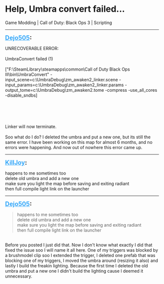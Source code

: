 # Help, Umbra convert failed...
Game Modding | Call of Duty: Black Ops 3 | Scripting

---
<strong style="font-size: 1.4em;"><span style="text-decoration: underline;text-decoration-color: #34a7f9;"><span style="color:#34a7f9;">Dejo505</span></span>:</strong>

<p>UNRECOVERABLE ERROR:<br /><br />UmbraConvert failed (1)<br /><br />[&quot;F:\SteamLibrary\steamapps\common\Call of Duty Black Ops III\bin\UmbraConvert&quot; -input_scene=c:\UmbraDebug\zm_awaken2_linker.scene -input_params=c:\UmbraDebug\zm_awaken2_linker.params -output_tome=c:\UmbraDebug\zm_awaken2.tome -compress -use_all_cores -disable_sndbs]<br /><br /><br /><br /><br /><br />Linker will now terminate.<br /><br />Soo what do I do? I deleted the umbra and put a new one, but its still the same error. I have been working on this map for almost 6 months, and no errors were happening. And now out of nowhere this error came up.</p>

---
<strong style="font-size: 1.4em;"><span style="text-decoration: underline;text-decoration-color: #34a7f9;"><span style="color:#34a7f9;">KillJoy</span></span>:</strong>

<p>happens to me sometimes too<br />delete old umbra and add a new one<br />make sure you light the map before saving and exiting radiant<br />then full compile light link on the launcher</p>

---
<strong style="font-size: 1.4em;"><span style="text-decoration: underline;text-decoration-color: #34a7f9;"><span style="color:#34a7f9;">Dejo505</span></span>:</strong>

<p><blockquote>happens to me sometimes too<br />delete old umbra and add a new one<br />make sure you light the map before saving and exiting radiant<br />then full compile light link on the launcher<br /></blockquote><br />Before you posted I just did that. Now I don&#39;t know what exactly I did that fixed the issue soo I will name it all here. One of my triggers was blocked by a brushmodel clip soo I extended the trigger, I deleted one prefab that was blocking one of my triggers, I moved the umbra around (resizing it also) and lastly I build the freakin lighting. Because the first time I deleted the old umbra and put a new one I didn&#39;t build the lighting cause I deemed it unnecessary.</p>
